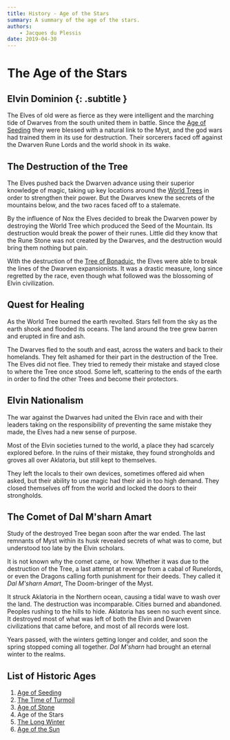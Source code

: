 ```yaml
---
title: History - Age of the Stars
summary: A summary of the age of the stars.
authors:
    - Jacques du Plessis
date: 2019-04-30
---
```

# The Age of the Stars
## Elvin Dominion {: .subtitle }
The Elves of old were as fierce as they were intelligent and the marching tide of Dwarves from the south united them in battle.  Since the [Age of Seeding](/history/ages/age_of_seeding) they were blessed with a natural link to the Myst, and the god wars had trained them in its use for destruction.  Their sorcerers faced off against the Dwarven Rune Lords and the world shook in its wake.

## The Destruction of the Tree
The Elves pushed back the Dwarven advance using their superior knowledge of magic, taking up key locations around the [World Trees](/cosmology/magic/places_of_power/world_trees) in order to strengthen their power.  But the Dwarves knew the secrets of the mountains below, and the two races faced off to a stalemate.

By the influence of Nox the Elves decided to break the Dwarven power by destroying the World Tree which produced the Seed of the Mountain.  Its destruction would break the power of their runes.  Little did they know that the Rune Stone was not created by the Dwarves, and the destruction would bring them nothing but pain.

With the destruction of the [Tree of Bonaduic](/cosmology/magic/places_of_power/world_trees#tree-of-bonaduic), the Elves were able to break the lines of the Dwarven expansionists.  It was a drastic measure, long since regretted by the race, even though what followed was the blossoming of Elvin civilization.

## Quest for Healing
As the World Tree burned the earth revolted.  Stars fell from the sky as the earth shook and flooded its oceans.  The land around the tree grew barren and erupted in fire and ash.

The Dwarves fled to the south and east, across the waters and back to their homelands.  They felt ashamed for their part in the destruction of the Tree.  The Elves did not flee.  They tried to remedy their mistake and stayed close to where the Tree once stood.  Some left, scattering to the ends of the earth in order to find the other Trees and become their protectors.

## Elvin Nationalism
The war against the Dwarves had united the Elvin race and with their leaders taking on the responsibility of preventing the same mistake they made, the Elves had a new sense of purpose.

Most of the Elvin societies turned to the world, a place they had scarcely explored before.  In the ruins of their mistake, they found strongholds and groves all over Aklatoria, but still kept to themselves.

They left the locals to their own devices, sometimes offered aid when asked, but their ability to use magic had their aid in too high demand.  They closed themselves off from the world and locked the doors to their strongholds.

## The Comet of Dal M'sharn Amart
Study of the destroyed Tree began soon after the war ended.  The last remnants of Myst within its husk revealed secrets of what was to come, but understood too late by the Elvin scholars.

It is not known why the comet came, or how.  Whether it was due to the destruction of the Tree, a last attempt at revenge from a cabal of Runelords, or even the Dragons calling forth punishment for their deeds.  They called it _Dal M'sharn Amart_, The Doom-bringer of the Myst.

It struck Aklatoria in the Northern ocean, causing a tidal wave to wash over the land.  The destruction was incomparable. Cities burned and abandoned.  Peoples rushing to the hills to hide.  Aklatoria has seen no such event since. It destroyed most of what was left of both the Elvin and Dwarven civilizations that came before, and most of all records were lost.

Years passed, with the winters getting longer and colder, and soon the spring stopped coming all together. _Dal M'sharn_ had brought an eternal winter to the realms.

## List of Historic Ages
1. [Age of Seeding](/history/ages/age_of_seeding)
2. [The Time of Turmoil](/history/ages/time_of_turmoil)
3. [Age of Stone](/history/ages/age_of_stone)
4. Age of the Stars
5. [The Long Winter](/history/ages/long_winter)
6. [Age of the Sun](/history/ages/age_of_the_sun)